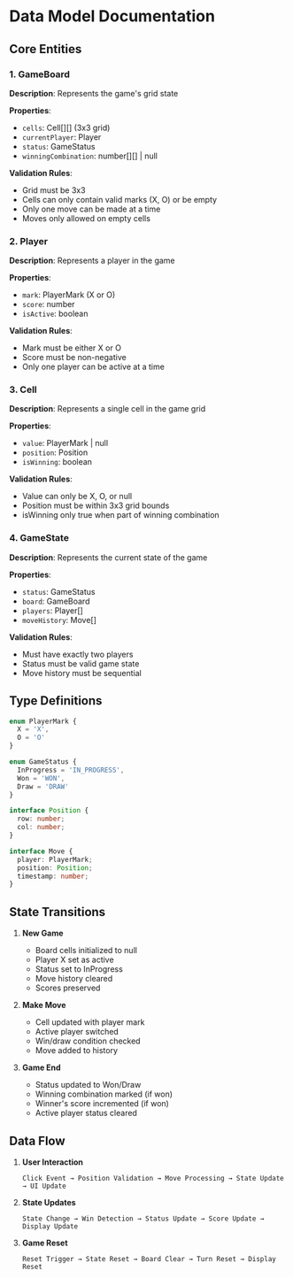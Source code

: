 # Data Model Documentation

## Core Entities

### 1. GameBoard

**Description**: Represents the game's grid state

**Properties**:
- `cells`: Cell[][] (3x3 grid)
- `currentPlayer`: Player
- `status`: GameStatus
- `winningCombination`: number[][] | null

**Validation Rules**:
- Grid must be 3x3
- Cells can only contain valid marks (X, O) or be empty
- Only one move can be made at a time
- Moves only allowed on empty cells

### 2. Player

**Description**: Represents a player in the game

**Properties**:
- `mark`: PlayerMark (X or O)
- `score`: number
- `isActive`: boolean

**Validation Rules**:
- Mark must be either X or O
- Score must be non-negative
- Only one player can be active at a time

### 3. Cell

**Description**: Represents a single cell in the game grid

**Properties**:
- `value`: PlayerMark | null
- `position`: Position
- `isWinning`: boolean

**Validation Rules**:
- Value can only be X, O, or null
- Position must be within 3x3 grid bounds
- isWinning only true when part of winning combination

### 4. GameState

**Description**: Represents the current state of the game

**Properties**:
- `status`: GameStatus
- `board`: GameBoard
- `players`: Player[]
- `moveHistory`: Move[]

**Validation Rules**:
- Must have exactly two players
- Status must be valid game state
- Move history must be sequential

## Type Definitions

```typescript
enum PlayerMark {
  X = 'X',
  O = 'O'
}

enum GameStatus {
  InProgress = 'IN_PROGRESS',
  Won = 'WON',
  Draw = 'DRAW'
}

interface Position {
  row: number;
  col: number;
}

interface Move {
  player: PlayerMark;
  position: Position;
  timestamp: number;
}
```

## State Transitions

1. **New Game**
   - Board cells initialized to null
   - Player X set as active
   - Status set to InProgress
   - Move history cleared
   - Scores preserved

2. **Make Move**
   - Cell updated with player mark
   - Active player switched
   - Win/draw condition checked
   - Move added to history

3. **Game End**
   - Status updated to Won/Draw
   - Winning combination marked (if won)
   - Winner's score incremented (if won)
   - Active player status cleared

## Data Flow

1. **User Interaction**
   ```
   Click Event → Position Validation → Move Processing → State Update → UI Update
   ```

2. **State Updates**
   ```
   State Change → Win Detection → Status Update → Score Update → Display Update
   ```

3. **Game Reset**
   ```
   Reset Trigger → State Reset → Board Clear → Turn Reset → Display Reset
   ```